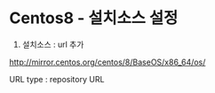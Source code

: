 # Centos8 - 설치소스 설정

1. 설치소스 : url 추가
 
 http://mirror.centos.org/centos/8/BaseOS/x86_64/os/

 URL type : repository URL
